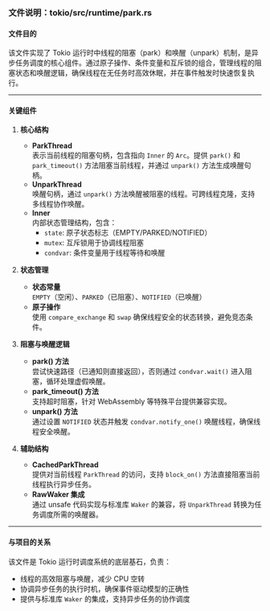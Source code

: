 ### 文件说明：tokio/src/runtime/park.rs

#### 文件目的
该文件实现了 Tokio 运行时中线程的阻塞（park）和唤醒（unpark）机制，是异步任务调度的核心组件。通过原子操作、条件变量和互斥锁的组合，管理线程的阻塞状态和唤醒逻辑，确保线程在无任务时高效休眠，并在事件触发时快速恢复执行。

---

#### 关键组件

1. **核心结构**
   - **ParkThread**  
     表示当前线程的阻塞句柄，包含指向 `Inner` 的 `Arc`。提供 `park()` 和 `park_timeout()` 方法阻塞当前线程，并通过 `unpark()` 方法生成唤醒句柄。
   - **UnparkThread**  
     唤醒句柄，通过 `unpark()` 方法唤醒被阻塞的线程。可跨线程克隆，支持多线程协作唤醒。
   - **Inner**  
     内部状态管理结构，包含：
     - `state`: 原子状态标志（EMPTY/PARKED/NOTIFIED）
     - `mutex`: 互斥锁用于协调线程阻塞
     - `condvar`: 条件变量用于线程等待和唤醒

2. **状态管理**
   - **状态常量**  
     `EMPTY`（空闲）、`PARKED`（已阻塞）、`NOTIFIED`（已唤醒）
   - **原子操作**  
     使用 `compare_exchange` 和 `swap` 确保线程安全的状态转换，避免竞态条件。

3. **阻塞与唤醒逻辑**
   - **park() 方法**  
     尝试快速路径（已通知则直接返回），否则通过 `condvar.wait()` 进入阻塞，循环处理虚假唤醒。
   - **park_timeout() 方法**  
     支持超时阻塞，针对 WebAssembly 等特殊平台提供兼容实现。
   - **unpark() 方法**  
     通过设置 `NOTIFIED` 状态并触发 `condvar.notify_one()` 唤醒线程，确保线程安全唤醒。

4. **辅助结构**
   - **CachedParkThread**  
     提供对当前线程 `ParkThread` 的访问，支持 `block_on()` 方法直接阻塞当前线程执行异步任务。
   - **RawWaker 集成**  
     通过 unsafe 代码实现与标准库 `Waker` 的兼容，将 `UnparkThread` 转换为任务调度所需的唤醒器。

---

#### 与项目的关系
该文件是 Tokio 运行时调度系统的底层基石，负责：
- 线程的高效阻塞与唤醒，减少 CPU 空转
- 协调异步任务的执行时机，确保事件驱动模型的正确性
- 提供与标准库 `Waker` 的集成，支持异步任务的协作调度

